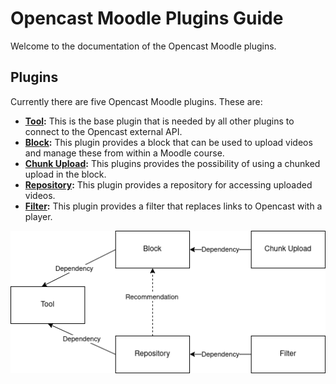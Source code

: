 # Opencast Moodle Plugins Guide

Welcome to the documentation of the Opencast Moodle plugins.

## Plugins

Currently there are five Opencast Moodle plugins. These are:

* **[Tool](tool/about.md):** This is the base plugin that is needed by all other plugins to connect to the Opencast external API.
* **[Block](block/about.md):** This plugin provides a block that can be used to upload videos and manage these from within a Moodle course.
* **[Chunk Upload](chunkupload/about.md):** This plugins provides the possibility of using a chunked upload in the block.
* **[Repository](repository/about.md):** This plugin provides a repository for accessing uploaded videos.
* **[Filter](filter/about.md):** This plugin provides a filter that replaces links to Opencast with a player.

![Relationship](img/relationship.png)
